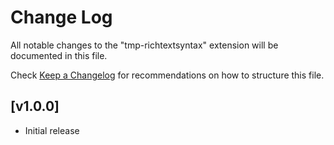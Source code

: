 # Change Log

All notable changes to the "tmp-richtextsyntax" extension will be documented in this file.

Check [Keep a Changelog](http://keepachangelog.com/) for recommendations on how to structure this file.

## [v1.0.0]

- Initial release